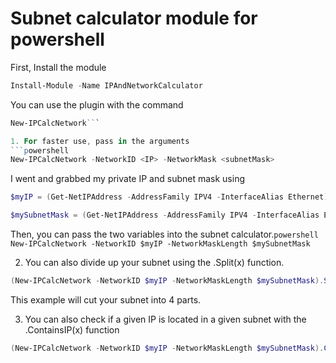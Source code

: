 # Subnet calculator module for powershell

First, Install the module
```powershell
Install-Module -Name IPAndNetworkCalculator 
```

You can use the plugin with the command 
```powershell 
New-IPCalcNetwork```

1. For faster use, pass in the arguments 
```powershell 
New-IPCalcNetwork -NetworkID <IP> -NetworkMask <subnetMask>
```

I went and grabbed my private IP and subnet mask using 
```powershell 
$myIP = (Get-NetIPAddress -AddressFamily IPV4 -InterfaceAlias Ethernet).IPAddress
```

```powershell 
$mySubnetMask = (Get-NetIPAddress -AddressFamily IPV4 -InterfaceAlias Ethernet).PrefixLength
```

Then, you can pass the two variables into the subnet calculator.```powershell New-IPCalcNetwork -NetworkID $myIP -NetworkMaskLength $mySubnetMask```

2. You can also divide up your subnet using the .Split(x) function.

```powershell 
(New-IPCalcNetwork -NetworkID $myIP -NetworkMaskLength $mySubnetMask).Split(4)
``` 

This example will cut your subnet into 4 parts.

3. You can also check if a given IP is located in a given subnet with the .ContainsIP(x) function

```powershell 
(New-IPCalcNetwork -NetworkID $myIP -NetworkMaskLength $mySubnetMask).ContainsIP($myIP)
```